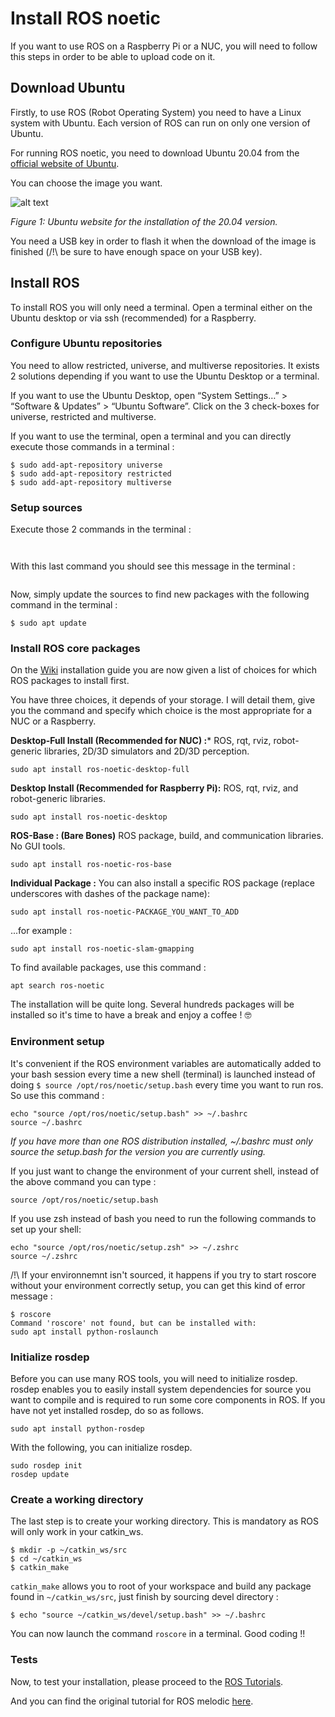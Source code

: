 # Install ROS noetic

If you want to use ROS on a Raspberry Pi or a NUC, you will need to follow this steps in order to be able to upload code on it.


## Download Ubuntu

Firstly, to use ROS (Robot Operating System) you need to have a Linux system with Ubuntu. Each version of ROS can run on only one version of Ubuntu.

For running ROS noetic, you need to download Ubuntu 20.04 from the [official website of Ubuntu](https://releases.ubuntu.com/20.04/).

You can choose the image you want.

![alt text](https://github.com/Clerbout-Francois/Use_ESP32_on_ArduinoIDE/blob/main/images_ROS_noetic/Ubuntu_website.png?raw=true)

_Figure 1: Ubuntu website for the installation of the 20.04 version._

You need a USB key in order to flash it when the download of the image is finished (/!\ be sure to have enough space on your USB key).

## Install ROS

To install ROS you will only need a terminal. Open a terminal either on the Ubuntu desktop or via ssh (recommended) for a Raspberry.

### Configure Ubuntu repositories

You need to allow restricted, universe, and multiverse repositories. It exists 2 solutions depending if you want to use the Ubuntu Desktop or a terminal.

If you want to use the Ubuntu Desktop, open “System Settings…” > “Software & Updates” > “Ubuntu Software”. Click on the 3 check-boxes for universe, restricted and multiverse.

If you want to use the terminal, open a terminal and you can directly execute those commands in a terminal :

```
$ sudo add-apt-repository universe
$ sudo add-apt-repository restricted
$ sudo add-apt-repository multiverse
```

### Setup sources

Execute those 2 commands in the terminal :

```

```

```

```

With this last command you should see this message in the terminal :

```

```


Now, simply update the sources to find new packages with the following command in the terminal :

```
$ sudo apt update
```

### Install ROS core packages

On the [Wiki](http://wiki.ros.org/melodic/Installation/Ubuntu) installation guide you are now given a list of choices for which ROS packages to install first.

You have three choices, it depends of your storage. I will detail them, give you the command and specify which choice is the most appropriate for a NUC or a Raspberry.

**Desktop-Full Install (Recommended for NUC) :*** ROS, rqt, rviz, robot-generic libraries, 2D/3D simulators and 2D/3D perception.

```
sudo apt install ros-noetic-desktop-full
```

**Desktop Install (Recommended for Raspberry Pi):** ROS, rqt, rviz, and robot-generic libraries.

```
sudo apt install ros-noetic-desktop
```

**ROS-Base : (Bare Bones)** ROS package, build, and communication libraries. No GUI tools. 

```
sudo apt install ros-noetic-ros-base
```

**Individual Package :** You can also install a specific ROS package (replace underscores with dashes of the package name): 

```
sudo apt install ros-noetic-PACKAGE_YOU_WANT_TO_ADD
```

...for example : 

```
sudo apt install ros-noetic-slam-gmapping

```

To find available packages, use this command :

```
apt search ros-noetic
```

The installation will be quite long. Several hundreds packages will be installed so it's time to have a break and enjoy a coffee ! :nerd_face:


### Environment setup

It's convenient if the ROS environment variables are automatically added to your bash session every time a new shell (terminal) is launched instead of doing ``` $ source /opt/ros/noetic/setup.bash ``` every time you want to run ros. So use this command :

```
echo "source /opt/ros/noetic/setup.bash" >> ~/.bashrc
source ~/.bashrc
```

_If you have more than one ROS distribution installed, ~/.bashrc must only source the setup.bash for the version you are currently using._

If you just want to change the environment of your current shell, instead of the above command you can type : 

```
source /opt/ros/noetic/setup.bash
```

If you use zsh instead of bash you need to run the following commands to set up your shell:

```
echo "source /opt/ros/noetic/setup.zsh" >> ~/.zshrc
source ~/.zshrc
```

/!\ If your environnemnt isn't sourced, it happens if you try to start roscore without your environment correctly setup, you can get this kind of error message : 

```
$ roscore
Command 'roscore' not found, but can be installed with:
sudo apt install python-roslaunch
```

### Initialize rosdep

Before you can use many ROS tools, you will need to initialize rosdep. rosdep enables you to easily install system dependencies for source you want to compile and is required to run some core components in ROS. If you have not yet installed rosdep, do so as follows.

```
sudo apt install python-rosdep
```

With the following, you can initialize rosdep.
```
sudo rosdep init
rosdep update
```

### Create a working directory

The last step is to create your working directory. This is mandatory as ROS will only work in your catkin_ws.

```
$ mkdir -p ~/catkin_ws/src
$ cd ~/catkin_ws
$ catkin_make
```

```catkin_make``` allows you to root of your workspace and build any package found in ```~/catkin_ws/src```, just finish by sourcing devel directory :

```
$ echo "source ~/catkin_ws/devel/setup.bash" >> ~/.bashrc
```


You can now launch the command ``` roscore ``` in a terminal. Good coding !!

### Tests

Now, to test your installation, please proceed to the [ROS Tutorials](http://wiki.ros.org/ROS/Tutorials).

And you can find the original tutorial for ROS melodic [here](http://wiki.ros.org/melodic/Installation/Ubuntu).
